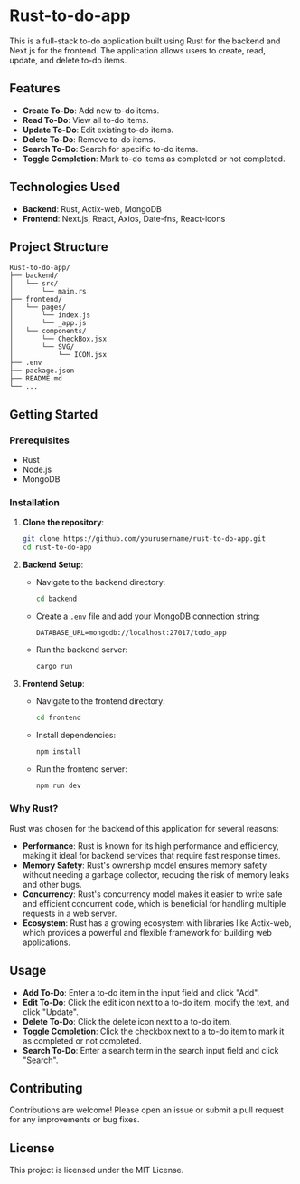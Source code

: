 # Rust-to-do-app

This is a full-stack to-do application built using Rust for the backend and Next.js for the frontend. The application allows users to create, read, update, and delete to-do items.

## Features

- **Create To-Do**: Add new to-do items.
- **Read To-Do**: View all to-do items.
- **Update To-Do**: Edit existing to-do items.
- **Delete To-Do**: Remove to-do items.
- **Search To-Do**: Search for specific to-do items.
- **Toggle Completion**: Mark to-do items as completed or not completed.

## Technologies Used

- **Backend**: Rust, Actix-web, MongoDB
- **Frontend**: Next.js, React, Axios, Date-fns, React-icons

## Project Structure

```
Rust-to-do-app/
├── backend/
│   └── src/
│       └── main.rs
├── frontend/
│   └── pages/
│       └── index.js
│       └── _app.js
│   └── components/
│       └── CheckBox.jsx
│       └── SVG/
│           └── ICON.jsx
├── .env
├── package.json
├── README.md
└── ...
```

## Getting Started

### Prerequisites

- Rust
- Node.js
- MongoDB

### Installation

1. **Clone the repository**:
    ```sh
    git clone https://github.com/yourusername/rust-to-do-app.git
    cd rust-to-do-app
    ```

2. **Backend Setup**:
    - Navigate to the backend directory:
        ```sh
        cd backend
        ```
    - Create a `.env` file and add your MongoDB connection string:
        ```
        DATABASE_URL=mongodb://localhost:27017/todo_app
        ```
    - Run the backend server:
        ```sh
        cargo run
        ```

3. **Frontend Setup**:
    - Navigate to the frontend directory:
        ```sh
        cd frontend
        ```
    - Install dependencies:
        ```sh
        npm install
        ```
    - Run the frontend server:
        ```sh
        npm run dev
        ```

### Why Rust?

Rust was chosen for the backend of this application for several reasons:

- **Performance**: Rust is known for its high performance and efficiency, making it ideal for backend services that require fast response times.
- **Memory Safety**: Rust's ownership model ensures memory safety without needing a garbage collector, reducing the risk of memory leaks and other bugs.
- **Concurrency**: Rust's concurrency model makes it easier to write safe and efficient concurrent code, which is beneficial for handling multiple requests in a web server.
- **Ecosystem**: Rust has a growing ecosystem with libraries like Actix-web, which provides a powerful and flexible framework for building web applications.

## Usage

- **Add To-Do**: Enter a to-do item in the input field and click "Add".
- **Edit To-Do**: Click the edit icon next to a to-do item, modify the text, and click "Update".
- **Delete To-Do**: Click the delete icon next to a to-do item.
- **Toggle Completion**: Click the checkbox next to a to-do item to mark it as completed or not completed.
- **Search To-Do**: Enter a search term in the search input field and click "Search".

## Contributing

Contributions are welcome! Please open an issue or submit a pull request for any improvements or bug fixes.

## License

This project is licensed under the MIT License.

